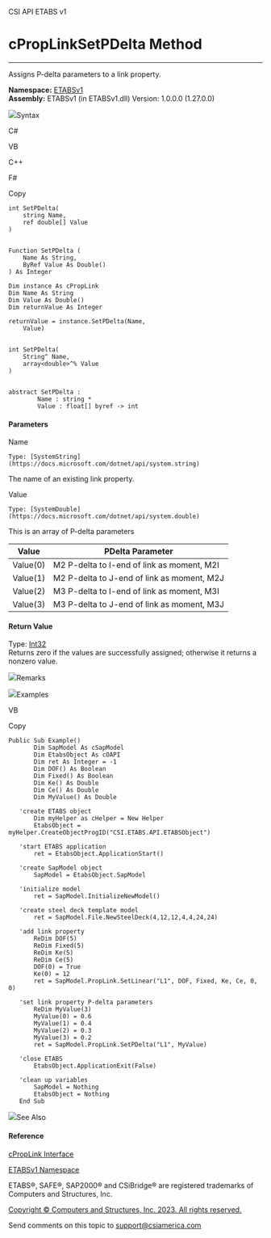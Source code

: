﻿

CSI API ETABS v1

# cPropLinkSetPDelta Method  
  
---  
  
Assigns P-delta parameters to a link property.

**Namespace:** [ETABSv1](2780f1b8-2033-5289-2298-1cdb2a7508d9.htm)  
**Assembly:** ETABSv1 (in ETABSv1.dll) Version: 1.0.0.0 (1.27.0.0)

![](../icons/SectionExpanded.png)Syntax

C#

VB

C++

F#

Copy

    
    
    int SetPDelta(
    	string Name,
    	ref double[] Value
    )
    
    
    Function SetPDelta ( 
    	Name As String,
    	ByRef Value As Double()
    ) As Integer
    
    Dim instance As cPropLink
    Dim Name As String
    Dim Value As Double()
    Dim returnValue As Integer
    
    returnValue = instance.SetPDelta(Name, 
    	Value)
    
    
    int SetPDelta(
    	String^ Name, 
    	array<double>^% Value
    )
    
    
    abstract SetPDelta : 
            Name : string * 
            Value : float[] byref -> int 
    

#### Parameters

Name

    Type: [SystemString](https://docs.microsoft.com/dotnet/api/system.string)  
The name of an existing link property.

Value

    Type: [SystemDouble](https://docs.microsoft.com/dotnet/api/system.double)  
This is an array of P-delta parameters

Value| PDelta Parameter  
---|---  
Value(0)| M2 P-delta to I-end of link as moment, M2I  
Value(1)| M2 P-delta to J-end of link as moment, M2J  
Value(2)| M3 P-delta to I-end of link as moment, M3I  
Value(3)| M3 P-delta to J-end of link as moment, M3J  
  
#### Return Value

Type: [Int32](https://docs.microsoft.com/dotnet/api/system.int32)  
Returns zero if the values are successfully assigned; otherwise it returns a
nonzero value.

![](../icons/SectionExpanded.png)Remarks

![](../icons/SectionExpanded.png)Examples

VB

Copy

    
    
    Public Sub Example()
           Dim SapModel As cSapModel
           Dim EtabsObject As cOAPI
           Dim ret As Integer = -1
           Dim DOF() As Boolean
           Dim Fixed() As Boolean
           Dim Ke() As Double
           Dim Ce() As Double
           Dim MyValue() As Double
    
       'create ETABS object
           Dim myHelper as cHelper = New Helper
           EtabsObject = myHelper.CreateObjectProgID("CSI.ETABS.API.ETABSObject")
    
       'start ETABS application
           ret = EtabsObject.ApplicationStart()
    
       'create SapModel object
           SapModel = EtabsObject.SapModel
    
       'initialize model
           ret = SapModel.InitializeNewModel()
    
       'create steel deck template model
           ret = SapModel.File.NewSteelDeck(4,12,12,4,4,24,24)
    
       'add link property
           ReDim DOF(5)
           ReDim Fixed(5)
           ReDim Ke(5)
           ReDim Ce(5)
           DOF(0) = True
           Ke(0) = 12
           ret = SapModel.PropLink.SetLinear("L1", DOF, Fixed, Ke, Ce, 0, 0)
    
       'set link property P-delta parameters
           ReDim MyValue(3)
           MyValue(0) = 0.6
           MyValue(1) = 0.4
           MyValue(2) = 0.3
           MyValue(3) = 0.2
           ret = SapModel.PropLink.SetPDelta("L1", MyValue)
    
       'close ETABS
           EtabsObject.ApplicationExit(False)
    
       'clean up variables
           SapModel = Nothing
           EtabsObject = Nothing
       End Sub

![](../icons/SectionExpanded.png)See Also

#### Reference

[cPropLink Interface](a76cf100-6278-6a57-2daf-e0425fef43cb.htm)

[ETABSv1 Namespace](2780f1b8-2033-5289-2298-1cdb2a7508d9.htm)

ETABS®, SAFE®, SAP2000® and CSiBridge® are registered trademarks of Computers
and Structures, Inc.  

[Copyright © Computers and Structures, Inc. 2023. All rights
reserved.](http://www.csiamerica.com)

Send comments on this topic to
[support@csiamerica.com](mailto:support%40csiamerica.com?Subject=CSI%20API%20ETABS%20v1)

